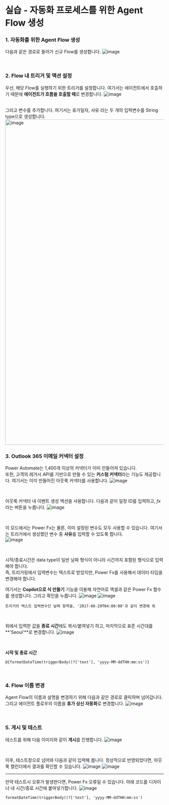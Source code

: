 실습 - 자동화 프로세스를 위한 Agent Flow 생성
===

### 1. 자동화를 위한 Agent Flow 생성
다음과 같은 경로로 들어가 신규 Flow를 생성합니다.
![image](https://github.com/user-attachments/assets/e2a8d151-1b7c-48f5-8a07-fd02c43bd478)

</br>

### 2. Flow 내 트리거 및 액션 설정
우선, 해당 Flow를 실행하기 위한 트리거를 설정합니다. 여기서는 에이전트에서 호출하기 때문에 **에이전트가 흐름을 호출할 때**로 변경합니다.
![image](https://github.com/user-attachments/assets/88d8b8f5-8fdc-4cf4-882e-e892b17d1c99)

</br>
그리고 변수를 추가합니다. 여기서는 휴가일자, 사유 라는 두 개의 입력변수를 String type으로 생성합니다.   
<img width="2000" height="1035" alt="image" src="https://github.com/user-attachments/assets/7fed318e-5f0f-47a9-9850-3dac08d5dfac" />

</br>

### 3. Outlook 365 이메일 커넥터 설정
Power Automate는 1,400개 이상의 커넥터가 이미 만들어져 있습니다.   
또한, 고객의 레거시 API를 기반으로 만들 수 있는 **커스텀 커넥터**라는 기능도 제공합니다. 여기서는 이미 만들어진 아웃룩 커넥터를 사용합니다.
![image](https://github.com/user-attachments/assets/f9f2b66e-ce0f-45c9-a3f7-caac43d2142c)

</br>

아웃룩 커넥터 내 이벤트 생성 액션을 사용합니다. 다음과 같이 일정 ID를 입력하고, *fx* 라는 버튼을 누릅니다.
![image](https://github.com/user-attachments/assets/f3b4c636-f294-452a-a6bd-525bc357c977)

</br>

이 모드에서는 Power Fx는 물론, 이미 설정된 변수도 모두 사용할 수 있습니다. 여기서는 트리거에서 생성했던 변수 중 **사유**를 입력할 수 있도록 합니다.   
![image](https://github.com/user-attachments/assets/ff1de02b-2ea8-491e-84f0-21bc91981300)

</br>

시작/종료시간은 data type이 일반 날짜 형식이 아니라 시간까지 포함된 형식으로 입력해야 합니다.   
즉, 트리거링에서 입력변수는 텍스트로 받았지만, Power Fx를 사용해서 데이터 타입을 변경해야 합니다. 

여기서는 **Copilot으로 식 만들기** 기능을 이용해 자연어로 엑셀과 같은 Power Fx 함수를 생성합니다. 그리고 확인을 누릅니다.
![image](https://github.com/user-attachments/assets/8e3ab925-10d7-4dcb-80ff-cd0344e26368)
![image](https://github.com/user-attachments/assets/f9d4d70a-e36a-4ecc-b855-453c7119aced)


```
트리거의 텍스트 입력변수인 날짜 항목을, '2017-08-29T04:00:00'과 같이 변경해 줘
```

</br>

위에서 입력한 값을 **종료 시간**에도 복사/붙여넣기 하고, 마지막으로 표준 시간대를 **'Seoul'**로 변경합니다.
![image](https://github.com/user-attachments/assets/c901f1bc-63ff-4259-8ea0-9238f1ff160d)

</br>

**시작 및 종료 시간**
```
@{formatDateTime(triggerBody()?['text'], 'yyyy-MM-ddTHH:mm:ss')}
```

</br>

### 4. Flow 이름 변경
Agent Flow의 이름과 설명을 변경하기 위해 다음과 같은 경로로 클릭하며 넘어갑니다.   
그리고 에이전트 플로우의 이름을 **휴가 상신 자동화**로 변경합니다.
![image](https://github.com/user-attachments/assets/82aedaa9-2c12-455e-ad4d-32ebfe9cf263)

</br>

### 5. 게시 및 테스트
테스트를 위해 다음 이미지와 같이 **게시**를 진행합니다.
![image](https://github.com/user-attachments/assets/934c9775-1a2b-40fd-92ff-667f76398873)

</br>

이후, 테스트창으로 넘어와 다음과 같이 입력해 봅니다. 정상적으로 반영되었다면, 아웃룩 캘린더에서 결과를 확인할 수 있습니다.
![image](https://github.com/user-attachments/assets/e687604a-b289-452a-a0fc-9e2fcf685fb8)
![image](https://github.com/user-attachments/assets/1d49cc29-005e-475a-b057-68d4a5838308)


---
만약 테스트시 오류가 발생한다면, Power Fx 오류일 수 있습니다. 아래 코드를 디자이너 내 시간/종료 시간에 붙여넣기합니다.
![image](https://github.com/user-attachments/assets/12659dcc-f018-47b5-be93-41c14cb3a353)

```
formatDateTime(triggerBody()?['text'], 'yyyy-MM-ddTHH:mm:ss')
```



